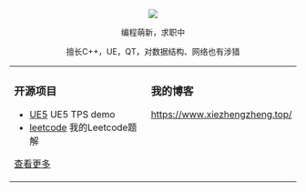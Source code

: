 <p align="center">
  <img src="https://github-readme-stats.vercel.app/api?username=Xie2333&show_icons=true&theme=graywhite"/>
</p>

<p align="center"> 编程萌新，求职中</p>  
<p align="center"> 擅长C++，UE，QT，对数据结构、网络也有涉猎</p>  

<table align="center"><tr>
<td valign="top" width="60%">
	
### 开源项目  
- [UE5](https://github.com/Xie2333/UE5-TPS-DEMO)  UE5 TPS demo	
- [leetcode](https://github.com/Xie2333/leetcode-C-)  我的Leetcode题解   
   
[查看更多](https://github.com/Xie2333/)	 

	
</td>
<td valign="top" width="40%">

### 我的博客

https://www.xiezhengzheng.top/

	
</td>
</tr></table>
